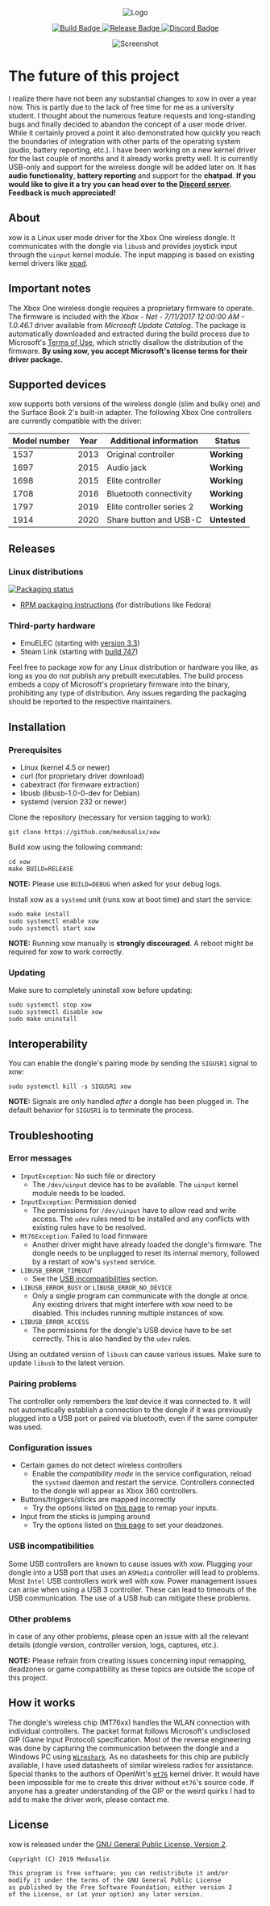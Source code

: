 <p align="center">
    <img src="assets/logo.png" alt="Logo">
</p>

<p align="center">
    <a href="https://github.com/medusalix/xow/actions">
        <img src="https://img.shields.io/github/workflow/status/medusalix/xow/Continuous%20Integration" alt="Build Badge">
    </a>
    <a href="https://github.com/medusalix/xow/releases/latest">
        <img src="https://img.shields.io/github/v/release/medusalix/xow" alt="Release Badge">
    </a>
    <a href="https://discord.gg/FDQxwWk">
        <img src="https://img.shields.io/discord/733964971842732042" alt="Discord Badge">
    </a>
</p>

<p align="center">
  <img src="assets/screenshot.png" alt="Screenshot">
</p>

# The future of this project

I realize there have not been any substantial changes to xow in over a year now. This is partly due to the lack of free time for me as a university student. I thought about the numerous feature requests and long-standing bugs and finally decided to abandon the concept of a user mode driver. While it certainly proved a point it also demonstrated how quickly you reach the boundaries of integration with other parts of the operating system (audio, battery reporting, etc.).
I have been working on a new kernel driver for the last couple of months and it already works pretty well. It is currently USB-only and support for the wireless dongle will be added later on. It has **audio functionality**, **battery reporting** and support for the **chatpad**. **If you would like to give it a try you can head over to the [Discord server](https://discord.gg/FDQxwWk). Feedback is much appreciated!**

## About

xow is a Linux user mode driver for the Xbox One wireless dongle.
It communicates with the dongle via `libusb` and provides joystick input through the `uinput` kernel module.
The input mapping is based on existing kernel drivers like [xpad](https://github.com/paroj/xpad).

## Important notes

The Xbox One wireless dongle requires a proprietary firmware to operate.
The firmware is included with the *Xbox - Net - 7/11/2017 12:00:00 AM - 1.0.46.1* driver available from *Microsoft Update Catalog*.
The package is automatically downloaded and extracted during the build process due to Microsoft's [Terms of Use](https://www.microsoft.com/en-us/legal/intellectualproperty/copyright/default.aspx), which strictly disallow the distribution of the firmware.
**By using xow, you accept Microsoft's license terms for their driver package.**

## Supported devices

xow supports both versions of the wireless dongle (slim and bulky one) and the Surface Book 2's built-in adapter.
The following Xbox One controllers are currently compatible with the driver:

| Model number | Year | Additional information    | Status       |
|--------------|------|---------------------------|--------------|
| 1537         | 2013 | Original controller       | **Working**  |
| 1697         | 2015 | Audio jack                | **Working**  |
| 1698         | 2015 | Elite controller          | **Working**  |
| 1708         | 2016 | Bluetooth connectivity    | **Working**  |
| 1797         | 2019 | Elite controller series 2 | **Working**  |
| 1914         | 2020 | Share button and USB-C    | **Untested** |

## Releases

### Linux distributions

[![Packaging status](https://repology.org/badge/vertical-allrepos/xow.svg)](https://repology.org/project/xow/versions)

- [RPM packaging instructions](https://gitlab.com/yajoman/xow-rpm) (for distributions like Fedora)

### Third-party hardware

- EmuELEC (starting with [version 3.3](https://github.com/EmuELEC/EmuELEC/releases/tag/v3.3))
- Steam Link (starting with [build 747](https://steamcommunity.com/app/353380/discussions/0/1735510154204276395))

Feel free to package xow for any Linux distribution or hardware you like, as long as you do not publish any prebuilt executables.
The build process embeds a copy of Microsoft's proprietary firmware into the binary, prohibiting any type of distribution.
Any issues regarding the packaging should be reported to the respective maintainers.

## Installation

### Prerequisites

- Linux (kernel 4.5 or newer)
- curl (for proprietary driver download)
- cabextract (for firmware extraction)
- libusb (libusb-1.0-0-dev for Debian)
- systemd (version 232 or newer)

Clone the repository (necessary for version tagging to work):

```
git clone https://github.com/medusalix/xow
```

Build xow using the following command:

```
cd xow
make BUILD=RELEASE
```

**NOTE:** Please use `BUILD=DEBUG` when asked for your debug logs.

Install xow as a `systemd` unit (runs xow at boot time) and start the service:

```
sudo make install
sudo systemctl enable xow
sudo systemctl start xow
```

**NOTE:** Running xow manually is **strongly discouraged**. A reboot might be required for xow to work correctly.

### Updating

Make sure to completely uninstall xow before updating:

```
sudo systemctl stop xow
sudo systemctl disable xow
sudo make uninstall
```

## Interoperability

You can enable the dongle's pairing mode by sending the `SIGUSR1` signal to xow:

```
sudo systemctl kill -s SIGUSR1 xow
```

**NOTE:** Signals are only handled *after* a dongle has been plugged in. The default behavior for `SIGUSR1` is to terminate the process.

## Troubleshooting

### Error messages

- `InputException`: No such file or directory
    - The `/dev/uinput` device has to be available. The `uinput` kernel module needs to be loaded.
- `InputException`: Permission denied
    - The permissions for `/dev/uinput` have to allow read and write access. The `udev` rules need to be installed and any conflicts with existing rules have to be resolved.
- `Mt76Exception`: Failed to load firmware
    - Another driver might have already loaded the dongle's firmware. The dongle needs to be unplugged to reset its internal memory, followed by a restart of xow's `systemd` service.
- `LIBUSB_ERROR_TIMEOUT`
    - See the [USB incompatibilities](#usb-incompatibilities) section.
- `LIBUSB_ERROR_BUSY` or `LIBUSB_ERROR_NO_DEVICE`
    - Only a single program can communicate with the dongle at once. Any existing drivers that might interfere with xow need to be disabled. This includes running multiple instances of xow.
- `LIBUSB_ERROR_ACCESS`
    - The permissions for the dongle's USB device have to be set correctly. This is also handled by the `udev` rules.

Using an outdated version of `libusb` can cause various issues. Make sure to update `libusb` to the latest version.

### Pairing problems

The controller only remembers the *last* device it was connected to. It will not automatically establish a connection to the dongle if it was previously plugged into a USB port or paired via bluetooth, even if the same computer was used.

### Configuration issues

- Certain games do not detect wireless controllers
    - Enable the *compatibility mode* in the service configuration, reload the `systemd` daemon and restart the service.
    Controllers connected to the dongle will appear as Xbox 360 controllers.
- Buttons/triggers/sticks are mapped incorrectly
    - Try the options listed on [this page](https://wiki.archlinux.org/index.php/Gamepad#Setting_up_deadzones_and_calibration) to remap your inputs.
- Input from the sticks is jumping around
    - Try the options listed on [this page](https://wiki.archlinux.org/index.php/Gamepad#Setting_up_deadzones_and_calibration) to set your deadzones.

### USB incompatibilities

Some USB controllers are known to cause issues with xow. Plugging your dongle into a USB port that uses an `ASMedia` controller will lead to problems. Most `Intel` USB controllers work well with xow.
Power management issues can arise when using a USB 3 controller. These can lead to timeouts of the USB communication. The use of a USB hub can mitigate these problems.

### Other problems

In case of any other problems, please open an issue with all the relevant details (dongle version, controller version, logs, captures, etc.).

**NOTE:** Please refrain from creating issues concerning input remapping, deadzones or game compatibility as these topics are outside the scope of this project.

## How it works

The dongle's wireless chip (MT76xx) handles the WLAN connection with individual controllers.
The packet format follows Microsoft's undisclosed GIP (Game Input Protocol) specification.
Most of the reverse engineering was done by capturing the communication between the dongle and a Windows PC using [`Wireshark`](https://www.wireshark.org).
As no datasheets for this chip are publicly available, I have used datasheets of similar wireless radios for assistance.
Special thanks to the authors of OpenWrt's [`mt76`](https://github.com/openwrt/mt76) kernel driver.
It would have been impossible for me to create this driver without `mt76`'s source code.
If anyone has a greater understanding of the GIP or the weird quirks I had to add to make the driver work, please contact me.

## License

xow is released under the [GNU General Public License, Version 2](LICENSE).

```
Copyright (C) 2019 Medusalix

This program is free software; you can redistribute it and/or
modify it under the terms of the GNU General Public License
as published by the Free Software Foundation; either version 2
of the License, or (at your option) any later version.
```
